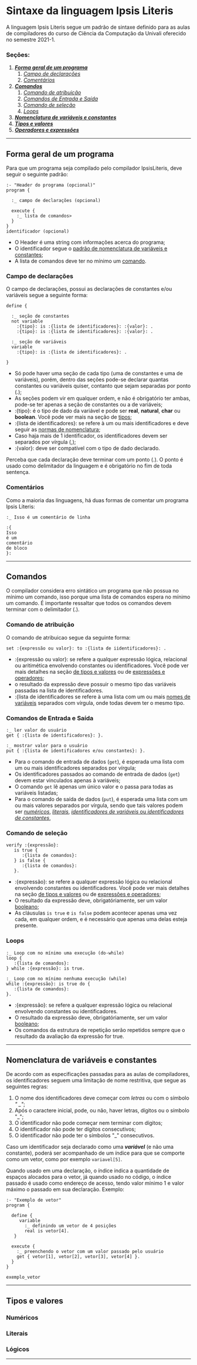 # Sintaxe da linguagem Ipsis Literis

A linguagem Ipsis Literis segue um padrão de sintaxe definido para as aulas de compiladores 
do curso de Ciência da Computação da Univali oferecido no semestre 2021-1.

### Seções:

1. ***[Forma geral de um programa](#forma-geral)***
   1. *[Campo de declarações](#declaracoes)*
   2. *[Comentários](#comentarios)*
2. ***[Comandos](#comandos)***
   1. *[Comando de atribuição](#atribuicao)*
   2. *[Comandos de Entrada e Saída](#io)*
   3. *[Comando de seleção](#if)*
   4. *[Loops](#loops)*
4. ***[Nomenclatura de variáveis e constantes](#nomes)***
5. ***[Tipos e valores](#tipos)***
6. ***[Operadores e expressões]()***

---

## Forma geral de um programa <a name="forma-geral" ></a>

Para que um programa seja compilado pelo compilador IpsisLiteris, deve seguir o seguinte padrão:

```
:- "Header do programa (opcional)"
program {

  :_ campo de declarações (opcional)
  
  execute {
    :_ lista de comandos>
  }
}
identificador (opcional)
```

- O Header é uma string com informações acerca do programa;
- O identificador segue o [padrão de nomenclatura de variáveis e constantes](#nomes);
- A lista de comandos deve ter no mínimo um [comando](#comandos).

### Campo de declarações <a name="declaracoes" ></a>

O campo de declarações, possui as declarações de constantes e/ou variáveis segue a seguinte forma: 

```
define {

  :_ seção de constantes
  not variable
    :{tipo}: is :{lista de identificadores}: :{valor}: .
    :{tipo}: is :{lista de identificadores}: :{valor}: .
    
  :_ seção de variáveis
  variable
    :{tipo}: is :{lista de identificadores}: .

}
```

- Só pode haver uma seção de cada tipo (uma de constantes e uma de variáveis), 
porém, dentro das seções pode-se declarar quantas constantes ou variáveis quiser, contanto que sejam separadas por ponto (.);
- As seções podem vir em qualquer ordem, e não é obrigatório ter ambas, pode-se ter apenas a seção de constantes ou a de variáveis;
- :{tipo}: é o tipo de dado da variável e pode ser **real**, **natural**, **char** ou **boolean**. Você pode ver mais na seção de [tipos](#tipos);
- :{lista de identificadores}: se refere à um ou mais identificadores e deve seguir as [normas de nomenclatura](#nomes);
- Caso haja mais de 1 identificador, os identificadores devem ser separados por vírgula (,);
- :{valor}: deve ser compatível com o tipo de dado declarado.

Perceba que cada declaração deve terminar com um ponto (.). 
O ponto é usado como delimitador da linguagem e é obrigatório no fim de toda sentença.

### Comentários <a name="comentarios" ></a>

Como a maioria das linguagens, há duas formas de comentar um programa Ipsis Literis:

```
:_ Isso é um comentário de linha

:{
Isso
é um 
comentário
de bloco
}:
```

---

## Comandos <a name="comandos" ></a>

O compilador considera erro sintático um programa que não possua no mínimo um comando, isso porque uma lista de comandos espera no mínimo um comando.
É importante ressaltar que todos os comandos devem terminar com o delimitador (.).

### Comando de atribuição <a name="atribuicao" ></a>

O comando de atribuicao segue da seguinte forma: 

```
set :{expressão ou valor}: to :{lista de iidentificadores}: .
```

- :{expressão ou valor}: se refere a qualquer expressão lógica, relacional ou aritimética envolvendo constantes ou identificadores.
Você pode ver mais detalhes na seção [de tipos e valores](#tipos) ou de [expressões e operadores]();
- o resultado da expressão deve possuir o mesmo tipo das variáveis passadas na lista de identificadores.
- :{lista de identificadores se refere à uma lista com um ou mais [nomes de variáveis](#nomes) separados com vírgula, onde todas devem ter o mesmo tipo.

### Comandos de Entrada e Saída <a name="io" ></a>

```
:_ ler valor do usuário
get { :{lista de identificadores}: }.

:_ mostrar valor para o usuário
put { :{lista de identificadores e/ou constantes}: }. 
```
- Para o comando de entrada de dados (`get`), é esperada uma lista com um ou mais identificadores separados por vírgula;
- Os identificadores passados ao comando de entrada de dados (`get`) devem estar vinculados apenas à variáveis;
- O comando `get` lê apenas um único valor e o passa para todas as variáveis listadas;
- Para o comando de saída de dados (`put`), é esperada uma lista com um ou mais valores separados por vírgula,
sendo que tais valores podem ser *[numéricos]()*, *[literais]()*, [*identificadores de variáveis* ou *identificadores de constantes*](#nomes),

### Comando de seleção <a name="if" ></a>

```
verify :{expressão}:
   is true { 
      :{lista de comandos}: 
   } is false { 
      :{lista de comandos}: 
   }.
```

- :{expressão}: se refere a qualquer expressão lógica ou relacional envolvendo constantes ou identificadores.
Você pode ver mais detalhes na seção [de tipos e valores](#tipos) ou de [expressões e operadores]();
- O resultado da expressão deve, obrigatóriamente, ser um valor [booleano]();
- As cláusulas `is true` e `is false` podem acontecer apenas uma vez cada, em qualquer ordem, e é necessário que apenas uma delas 
esteja presente.


### Loops <a name="loops" ></a>

```
:_ Loop com no mínimo uma execução (do-while)
loop { 
   :{lista de comandos}: 
} while :{expressão}: is true.

:_ Loop com no mínimo nenhuma execução (while)
while :{expressão}: is true do { 
   :{lista de comandos}: 
}. 
```
- :{expressão}: se refere a qualquer expressão lógica ou relacional envolvendo constantes ou identificadores.
- O resultado da expressão deve, obrigatóriamente, ser um valor [booleano]();
- Os comandos da estrutura de repetição serão repetidos sempre que o resultado da avaliação da expressão for true. 

---

## Nomenclatura de variáveis e constantes <a name="nomes" ></a>

De acordo com as especificações passadas para as aulas de compiladores, os identificadores seguem uma limitação de nome
restritiva, que segue as seguintes regras:

1. O nome dos identificadores deve começar com *letras* ou com o símbolo *" \_"*;
2. Após o caractere inicial, pode, ou não, haver letras, dígitos ou o símbolo "\_";
3. O identificador não pode começar nem terminar com dígitos;
4. O identificador não pode ter dígitos consecutivos;
5. O identificador não pode ter o símbolos "\_" consecutivos.

Caso um identificador seja declarado como uma ***variável*** (e não uma constante), poderá ser acompanhado de um 
índice para que se comporte como um vetor, como por exemplo `variavel[5]`.

Quando usado em uma declaração, o índice indica a quantidade de espaços alocados para o vetor, 
já quando usado no código, o índice passado é usado como endereço de acesso, tendo valor mínimo 1 e valor máximo o passado em sua declaração. Exemplo:

```
:- "Exemplo de vetor"
program {

  define {
     variable
       :_ definindo um vetor de 4 posições
       real is vetor[4].
   }
  
  execute {
    :_ preenchendo o vetor com um valor passado pelo usuário
    get { vetor[1], vetor[2], vetor[3], vetor[4] }.
  }
}

exemplo_vetor
```

---

## Tipos e valores <a name="tipos" ></a>

### Numéricos

### Literais

### Lógicos

---







